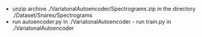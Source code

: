 - unzip archive ./VariatonalAutoencoder/Spectrograms.zip in the directory ./Dataset/Snares/Spectrograms
- ⁠run autoencoder.py in ./VariatonalAutoencoder
- ⁠run train.py in ./VariatonalAutoencoder
